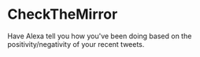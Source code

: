 # CheckTheMirror
Have Alexa tell you how you've been doing based on the positivity/negativity of your recent tweets.
